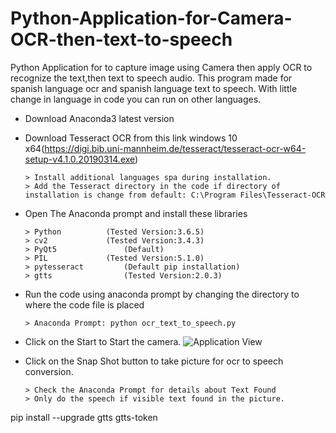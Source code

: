 # Python-Application-for-Camera-OCR-then-text-to-speech
Python Application for to capture image using Camera then apply OCR to recognize the text,then text to speech audio. This program made for spanish language ocr and spanish language text to speech. With little change in language in code you can run on other languages.


- Download Anaconda3 latest version
- Download Tesseract OCR from this link windows 10 x64(https://digi.bib.uni-mannheim.de/tesseract/tesseract-ocr-w64-setup-v4.1.0.20190314.exe)

      > Install additional languages spa during installation.
      > Add the Tesseract directory in the code if directory of installation is change from default: C:\Program Files\Tesseract-OCR

- Open The Anaconda prompt and install these libraries
    
      > Python 			(Tested Version:3.6.5)    
      > cv2				(Tested Version:3.4.3)
      > PyQt5				(Default)
      > PIL				(Tested Version:5.1.0)
      > pytesseract			(Default pip installation)
      > gtts				(Tested Version:2.0.3)

- Run the code using anaconda prompt by changing the directory to where the code file is placed
	  
      > Anaconda Prompt: python ocr_text_to_speech.py



- Click on the Start to Start the camera.
![Application View](application_view/OCR_TO_SPEECH_Application_View.JPG)
- Click on the Snap Shot button to take picture for ocr to speech conversion.
    
      > Check the Anaconda Prompt for details about Text Found
      > Only do the speech if visible text found in the picture.

pip install --upgrade gtts gtts-token




